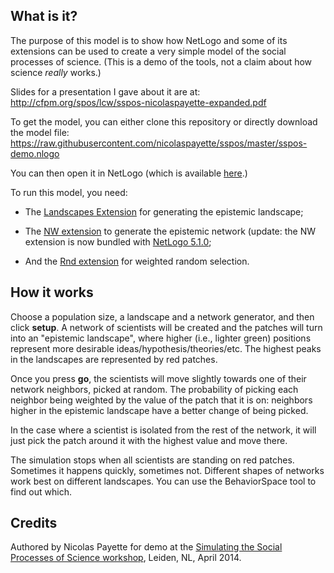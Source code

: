 ## What is it?

The purpose of this model is to show how NetLogo and some of its extensions can be used to create a very simple model of the social processes of science. (This is a demo of the tools, not a claim about how science *really* works.)

Slides for a presentation I gave about it are at:
http://cfpm.org/spos/lcw/sspos-nicolaspayette-expanded.pdf

To get the model, you can either clone this repository or directly download the model file:
https://raw.githubusercontent.com/nicolaspayette/sspos/master/sspos-demo.nlogo

You can then open it in NetLogo (which is available [here](http://ccl.northwestern.edu/netlogo/).)

To run this model, you need:

- The [Landscapes Extension](https://github.com/NetLogo/Landscapes-Extension#netlogo-landscapes-extension) for generating the epistemic landscape;

- The [NW extension](https://github.com/NetLogo/NW-Extension#the-netlogo-nw-extension-for-network-analysis) to generate the epistemic network (update: the NW extension is now bundled with [NetLogo 5.1.0](http://ccl.northwestern.edu/netlogo/5.1.0/);

- And the [Rnd extension](https://github.com/NetLogo/Rnd-Extension#netlogo-rnd-extension) for weighted random selection.

## How it works

Choose a population size, a landscape and a network generator, and then click **setup**. A network of scientists will be created and the patches will turn into an "epistemic landscape", where higher (i.e., lighter green) positions represent more desirable ideas/hypothesis/theories/etc. The highest peaks in the landscapes are represented by red patches.

Once you press **go**, the scientists will move slightly towards one of their network neighbors, picked at random. The probability of picking each neighbor being weighted by the value of the patch that it is on: neighbors higher in the epistemic landscape have a better change of being picked.

In the case where a scientist is isolated from the rest of the network, it will just pick the patch around it with the highest value and move there.

The simulation stops when all scientists are standing on red patches. Sometimes it happens quickly, sometimes not. Different shapes of networks work best on different landscapes. You can use the BehaviorSpace tool to find out which.

## Credits

Authored by Nicolas Payette for demo at the [Simulating the Social Processes of Science workshop](http://www.lorentzcenter.nl/lc/web/2014/607/info.php3?wsid=607&venue=Oort), Leiden, NL, April 2014.
